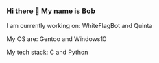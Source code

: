 ### Hi there 👋 My name is Bob
I am currently working on: WhiteFlagBot and Quinta

My OS are: Gentoo and Windows10

My tech stack: C and Python